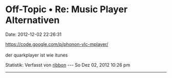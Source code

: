 Off-Topic • Re: Music Player Alternativen
=========================================

Date: 2012-12-02 22:26:31

<https://code.google.com/p/phonon-vlc-mplayer/>\
\
der quarkplayer ist wie itunes

Statistik: Verfasst von
[ribbon](http://forum.yacy-websuche.de/memberlist.php?mode=viewprofile&u=193)
--- So Dez 02, 2012 10:26 pm

------------------------------------------------------------------------
